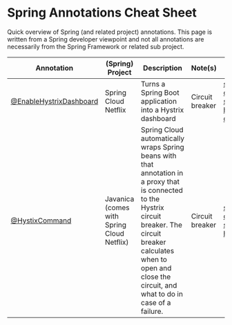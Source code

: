 # Spring Annotations Cheat Sheet

Quick overview of Spring (and related project) annotations.
This page is written from a Spring developer viewpoint and not all annotations are necessarily
from the Spring Framework or related sub project.

| Annotation                | (Spring) Project           | Description                                                        | Note(s) | Maven                                                              |
|---------------------------|--------------------------|--------------------------------------------------------------------|---------|--------------------------------------------------------------------|
| [@EnableHystrixDashboard](https://github.com/spring-cloud/spring-cloud-netflix/blob/master/spring-cloud-netflix-hystrix-dashboard/src/main/java/org/springframework/cloud/netflix/hystrix/dashboard/EnableHystrixDashboard.java)   | Spring Cloud Netflix   | Turns a Spring Boot application into a Hystrix dashboard           | Circuit breaker | [spring-cloud-starter-hystrix-dashboard](http://www.mvnrepository.com/artifact/org.springframework.cloud/spring-cloud-starter-hystrix-dashboard)   | 
| [@HystixCommand](https://github.com/Netflix/Hystrix/blob/master/hystrix-contrib/hystrix-javanica/src/main/java/com/netflix/hystrix/contrib/javanica/annotation/HystrixCommand.java)   | Javanica (comes with Spring Cloud Netflix)   | Spring Cloud automatically wraps Spring beans with that annotation in a proxy that is connected to the Hystrix circuit breaker. The circuit breaker calculates when to open and close the circuit, and what to do in case of a failure.                                | Circuit breaker | [spring-cloud-starter-hystrix](http://www.mvnrepository.com/artifact/org.springframework.cloud/spring-cloud-starter-hystrix)   |
